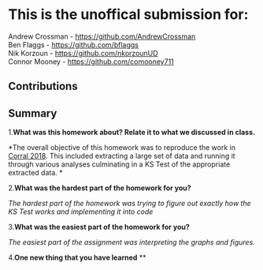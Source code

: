 # This is the unoffical submission for:
Andrew Crossman -  https://github.com/AndrewCrossman <br />
Ben Flaggs - https://github.com/bflaggs <br />
Nik Korzoun - https://github.com/nkorzounUD <br />
Connor Mooney - https://github.com/comooney711

## Contributions


## Summary
1.**What was this homework about? Relate it to what we discussed in class.**

*The overall objective of this homework was to reproduce the work in [Corral 2018](https://arxiv.org/pdf/0910.0055.pdf). This included extracting a large set of data and running it through various analyses culminating in a KS Test of the appropriate extracted data. *
  
2.**What was the hardest part of the homework for you?**

*The hardest part of the homework was trying to figure out exactly how the KS Test works and implementing it into code*
  
3.**What was the easiest part of the homework for you?**

*The easiest part of the assignment was interpreting the graphs and figures.*
  
4.**One new thing that you have learned**
  **



